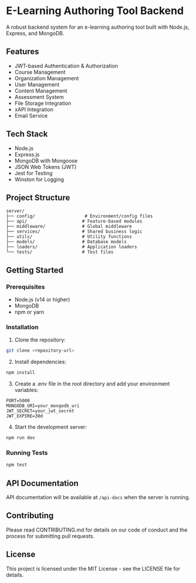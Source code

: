 # E-Learning Authoring Tool Backend

A robust backend system for an e-learning authoring tool built with Node.js, Express, and MongoDB.

## Features

- JWT-based Authentication & Authorization
- Course Management
- Organization Management
- User Management
- Content Management
- Assessment System
- File Storage Integration
- xAPI Integration
- Email Service

## Tech Stack

- Node.js
- Express.js
- MongoDB with Mongoose
- JSON Web Tokens (JWT)
- Jest for Testing
- Winston for Logging

## Project Structure

```
server/
├── config/                   # Environment/config files
├── api/                     # Feature-based modules
├── middleware/              # Global middleware
├── services/                # Shared business logic
├── utils/                   # Utility functions
├── models/                  # Database models
├── loaders/                 # Application loaders
└── tests/                   # Test files
```

## Getting Started

### Prerequisites

- Node.js (v14 or higher)
- MongoDB
- npm or yarn

### Installation

1. Clone the repository:
```bash
git clone <repository-url>
```

2. Install dependencies:
```bash
npm install
```

3. Create a .env file in the root directory and add your environment variables:
```
PORT=5000
MONGODB_URI=your_mongodb_uri
JWT_SECRET=your_jwt_secret
JWT_EXPIRE=30d
```

4. Start the development server:
```bash
npm run dev
```

### Running Tests

```bash
npm test
```

## API Documentation

API documentation will be available at `/api-docs` when the server is running.

## Contributing

Please read CONTRIBUTING.md for details on our code of conduct and the process for submitting pull requests.

## License

This project is licensed under the MIT License - see the LICENSE file for details. 